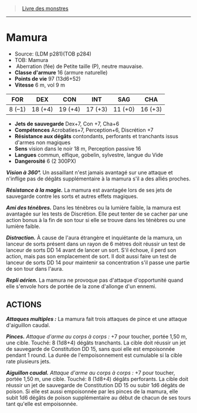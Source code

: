 ﻿> [Livre des monstres](tome_of_beasts.md)

---

# Mamura

- Source: (LDM p281)(TOB p284)
- TOB: Mamura
-  Aberration (fée) de Petite taille (P), neutre mauvaise.
- **Classe d'armure** 16 (armure naturelle)
- **Points de vie** 97 (13d6+52)
- **Vitesse** 6 m, vol 9 m

|FOR|DEX|CON|INT|SAG|CHA|
|---|---|---|---|---|---|
|8 (–1)|18 (+4)|19 (+4)|17 (+3)|11 (+0)|16 (+3)|

- **Jets de sauvegarde** Dex+7, Con +7, Cha+6
- **Compétences** Acrobaties+7, Perception+6, Discrétion +7
- **Résistance aux dégâts** contondants, perforants et tranchants issus d'armes non magiques
- **Sens** vision dans le noir 18 m, Perception passive 16
- **Langues** commun, elfique, gobelin, sylvestre, langue du Vide
- **Dangerosité** 6 (2 300PX)

**_Vision à 360°._** Un assaillant n'est jamais avantagé sur une attaque et n'inflige pas de dégâts supplémentaire à la mamura s'il a des alliés proches.

**_Résistance à la magie._** La mamura est avantagée lors de ses jets de sauvegarde contre les sorts et autres effets magiques.

**_Ami des ténèbres._** Dans les ténèbres ou la lumière faible, la mamura est avantagée sur les tests de Discrétion. Elle peut tenter de se cacher par une action bonus à la fin de son tour si elle se trouve dans les ténèbres ou une lumière faible.

**_Distraction._** À cause de l'aura étrangère et inquiétante de la mamura, un lanceur de sorts présent dans un rayon de 6 mètres doit réussir un test de lanceur de sorts DD 14 avant de lancer un sort. S'il échoue, il perd son action, mais pas son emplacement de sort. Il doit aussi faire un test de lanceur de sorts DD 14 pour maintenir sa concentration s'il passe une partie de son tour dans l'aura.

**_Repli aérien._** La mamura ne provoque pas d'attaque d'opportunité quand elle s'envole hors de portée de la zone d'allonge d'un ennemi.

## ACTIONS

**_Attaques multiples :_** La mamura fait trois attaques de pince et une attaque d'aiguillon caudal.

**_Pinces._** _Attaque d'arme au corps à corps :_ +7 pour toucher, portée 1,50 m, une cible. Touché: 8 (1d8+4) dégâts tranchants. La cible doit réussir un jet de sauvegarde de Constitution DD 15, sans quoi elle est empoisonnée pendant 1 round. La durée de l'empoisonnement est cumulable si la cible rate plusieurs jets.

**_Aiguillon caudal._** _Attaque d'arme au corps à corps :_ +7 pour toucher, portée 1,50 m, une cible. Touché: 8 (1d8+4) dégâts perforants. La cible doit réussir un jet de sauvegarde de Constitution DD 15 ou subir 1d6 dégâts de poison. Si elle est aussi empoisonnée par les pinces de la mamura, elle subit 1d6 dégâts de poison supplémentaire au début de chacun de ses tours tant qu'elle est empoisonnée.

